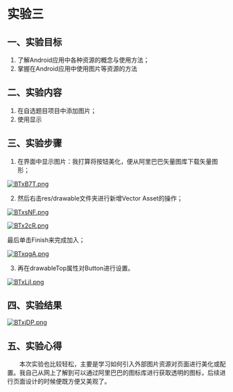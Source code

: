 # 实验三

## 一、实验目标

1. 了解Android应用中各种资源的概念与使用方法；
2. 掌握在Android应用中使用图片等资源的方法

## 二、实验内容

1. 在自选题目项目中添加图片；
2. 使用显示

## 三、实验步骤

1. 在界面中显示图片：我打算将按钮美化，便从阿里巴巴矢量图库下载矢量图形；

[![BTxB7T.png](https://s1.ax1x.com/2020/11/09/BTxB7T.png)](https://imgchr.com/i/BTxB7T)

2. 然后右击res/drawable文件夹进行新增Vector Asset的操作；

[![BTxsNF.png](https://s1.ax1x.com/2020/11/09/BTxsNF.png)](https://imgchr.com/i/BTxsNF)

[![BTx2cR.png](https://s1.ax1x.com/2020/11/09/BTx2cR.png)](https://imgchr.com/i/BTx2cR)

最后单击Finish来完成加入；

[![BTxqgA.png](https://s1.ax1x.com/2020/11/09/BTxqgA.png)](https://imgchr.com/i/BTxqgA)

3. 再在drawableTop属性对Button进行设置。

[![BTxLjI.png](https://s1.ax1x.com/2020/11/09/BTxLjI.png)](https://imgchr.com/i/BTxLjI)

## 四、实验结果

[![BTxjDP.png](https://s1.ax1x.com/2020/11/09/BTxjDP.png)](https://imgchr.com/i/BTxjDP)

## 五、实验心得

　　本次实验也比较轻松，主要是学习如何引入外部图片资源对页面进行美化或配置。我自己从网上了解到可以通过阿里巴巴的图标库进行获取透明的图标，后续进行页面设计的时候便既方便又美观了。

